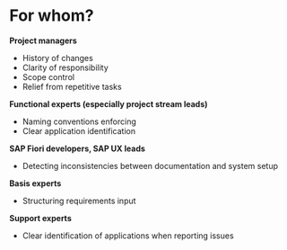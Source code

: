 # For whom?

**Project managers**

- History of changes
- Clarity of responsibility
- Scope control
- Relief from repetitive tasks

**Functional experts (especially project stream leads)**

- Naming conventions enforcing
- Clear application identification 

**SAP Fiori developers, SAP UX leads**

- Detecting inconsistencies between documentation and system setup

**Basis experts**

- Structuring requirements input

**Support experts**

- Clear identification of applications when reporting issues


